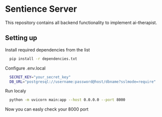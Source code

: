 # Sentience Server

This repository contains all backend functionality to implement ai-therapist.

## Setting up

Install required dependencies from the list

```bash
  pip install -r dependencies.txt
```

Configure .env.local

```bash
  SECRET_KEY="your_secret_key"
  DB_URL="postgresql://username:password@host/dbname?sslmode=require"
```

Run localy

```bash
  python -m uvicorn main:app --host 0.0.0.0 --port 8000
```

Now you can easly check your 8000 port
